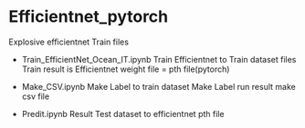 # Efficientnet_pytorch
Explosive efficientnet Train files

- Train_EfficientNet_Ocean_IT.ipynb
Train Efficientnet to Train dataset files
Train result is Efficientnet weight file = pth file(pytorch)

- Make_CSV.ipynb
Make Label to train dataset
Make Label run result make csv file

- Predit.ipynb
Result Test dataset to efficientnet pth file
